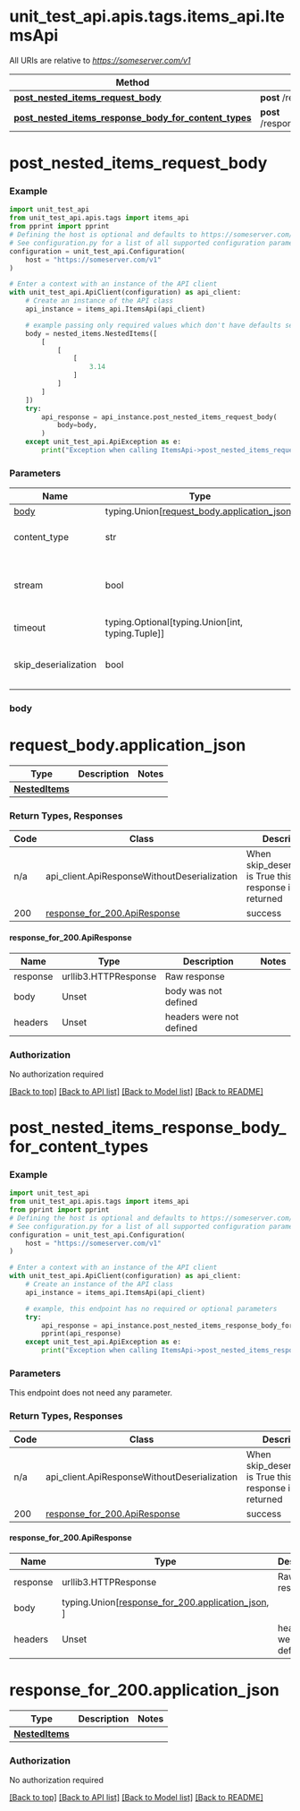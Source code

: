 <a name="__pageTop"></a>
# unit_test_api.apis.tags.items_api.ItemsApi

All URIs are relative to *https://someserver.com/v1*

Method | HTTP request | Description
------------- | ------------- | -------------
[**post_nested_items_request_body**](#post_nested_items_request_body) | **post** /requestBody/postNestedItemsRequestBody | 
[**post_nested_items_response_body_for_content_types**](#post_nested_items_response_body_for_content_types) | **post** /responseBody/postNestedItemsResponseBodyForContentTypes | 

# **post_nested_items_request_body**
<a name="post_nested_items_request_body"></a>


### Example

```python
import unit_test_api
from unit_test_api.apis.tags import items_api
from pprint import pprint
# Defining the host is optional and defaults to https://someserver.com/v1
# See configuration.py for a list of all supported configuration parameters.
configuration = unit_test_api.Configuration(
    host = "https://someserver.com/v1"
)

# Enter a context with an instance of the API client
with unit_test_api.ApiClient(configuration) as api_client:
    # Create an instance of the API class
    api_instance = items_api.ItemsApi(api_client)

    # example passing only required values which don't have defaults set
    body = nested_items.NestedItems([
        [
            [
                [
                    3.14
                ]
            ]
        ]
    ])
    try:
        api_response = api_instance.post_nested_items_request_body(
            body=body,
        )
    except unit_test_api.ApiException as e:
        print("Exception when calling ItemsApi->post_nested_items_request_body: %s\n" % e)
```
### Parameters

Name | Type | Description  | Notes
------------- | ------------- | ------------- | -------------
[body](#post_nested_items_request_body.request_body) | typing.Union[[request_body.application_json](#post_nested_items_request_body.request_body.application_json)] | required |
content_type | str | optional, default is 'application/json' | Selects the schema and serialization of the request body
stream | bool | default is False | if True then the response.content will be streamed and loaded from a file like object. When downloading a file, set this to True to force the code to deserialize the content to a FileSchema file
timeout | typing.Optional[typing.Union[int, typing.Tuple]] | default is None | the timeout used by the rest client
skip_deserialization | bool | default is False | when True, headers and body will be unset and an instance of api_client.ApiResponseWithoutDeserialization will be returned

### <a id="post_nested_items_request_body.request_body" >body</a>
# <a id="post_nested_items_request_body.request_body.application_json" >request_body.application_json</a>
Type | Description  | Notes
------------- | ------------- | -------------
[**NestedItems**](../../components/schema/nested_items.NestedItems.md) |  | 


### Return Types, Responses

Code | Class | Description
------------- | ------------- | -------------
n/a | api_client.ApiResponseWithoutDeserialization | When skip_deserialization is True this response is returned
200 | [response_for_200.ApiResponse](#post_nested_items_request_body.response_for_200.ApiResponse) | success

#### <a id="post_nested_items_request_body.response_for_200.ApiResponse" >response_for_200.ApiResponse</a>
Name | Type | Description  | Notes
------------- | ------------- | ------------- | -------------
response | urllib3.HTTPResponse | Raw response |
body | Unset | body was not defined |
headers | Unset | headers were not defined |

### Authorization

No authorization required

[[Back to top]](#__pageTop) [[Back to API list]](../../../README.md#documentation-for-api-endpoints) [[Back to Model list]](../../../README.md#documentation-for-models) [[Back to README]](../../../README.md)

# **post_nested_items_response_body_for_content_types**
<a name="post_nested_items_response_body_for_content_types"></a>


### Example

```python
import unit_test_api
from unit_test_api.apis.tags import items_api
from pprint import pprint
# Defining the host is optional and defaults to https://someserver.com/v1
# See configuration.py for a list of all supported configuration parameters.
configuration = unit_test_api.Configuration(
    host = "https://someserver.com/v1"
)

# Enter a context with an instance of the API client
with unit_test_api.ApiClient(configuration) as api_client:
    # Create an instance of the API class
    api_instance = items_api.ItemsApi(api_client)

    # example, this endpoint has no required or optional parameters
    try:
        api_response = api_instance.post_nested_items_response_body_for_content_types()
        pprint(api_response)
    except unit_test_api.ApiException as e:
        print("Exception when calling ItemsApi->post_nested_items_response_body_for_content_types: %s\n" % e)
```
### Parameters
This endpoint does not need any parameter.

### Return Types, Responses

Code | Class | Description
------------- | ------------- | -------------
n/a | api_client.ApiResponseWithoutDeserialization | When skip_deserialization is True this response is returned
200 | [response_for_200.ApiResponse](#post_nested_items_response_body_for_content_types.response_for_200.ApiResponse) | success

#### <a id="post_nested_items_response_body_for_content_types.response_for_200.ApiResponse" >response_for_200.ApiResponse</a>
Name | Type | Description  | Notes
------------- | ------------- | ------------- | -------------
response | urllib3.HTTPResponse | Raw response |
body | typing.Union[[response_for_200.application_json](#post_nested_items_response_body_for_content_types.response_for_200.application_json), ] |  |
headers | Unset | headers were not defined |

# <a id="post_nested_items_response_body_for_content_types.response_for_200.application_json" >response_for_200.application_json</a>
Type | Description  | Notes
------------- | ------------- | -------------
[**NestedItems**](../../components/schema/nested_items.NestedItems.md) |  | 


### Authorization

No authorization required

[[Back to top]](#__pageTop) [[Back to API list]](../../../README.md#documentation-for-api-endpoints) [[Back to Model list]](../../../README.md#documentation-for-models) [[Back to README]](../../../README.md)

